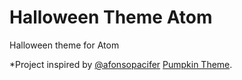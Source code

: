 # Halloween Theme Atom

Halloween theme for Atom

*Project inspired by [@afonsopacifer](https://github.com/afonsopacifer/) [Pumpkin Theme](https://github.com/afonsopacifer/pumpkin). 
